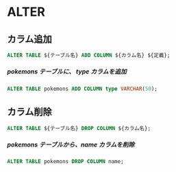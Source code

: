 # ALTER

## カラム追加

```sql
ALTER TABLE ${テーブル名} ADD COLUMN ${カラム名} ${定義};
```

##### pokemons テーブルに、 type カラムを追加

```sql
ALTER TABLE pokemons ADD COLUMN type VARCHAR(50);
```

## カラム削除

```sql
ALTER TABLE ${テーブル名} DROP COLUMN ${カラム名};
```

##### pokemons テーブルから、name カラムを削除

```sql
ALTER TABLE pokemons DROP COLUMN name;
```
